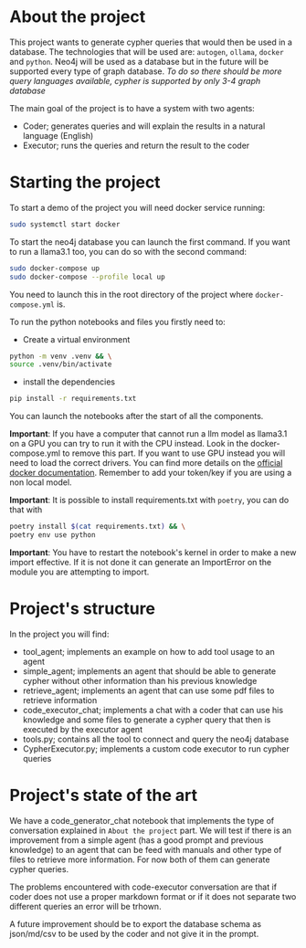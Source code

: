 # About the project
This project wants to generate cypher queries that would then be used in a database.
The technologies that will be used are: `autogen`, `ollama`, `docker` and `python`.
Neo4j will be used as a database but in the future will be supported every type of graph database.
_To do so there should be more query languages available, cypher is supported by only 3-4 graph database_

The main goal of the project is to have a system with two agents:
* Coder; generates queries and will explain the results in a natural language (English)
* Executor; runs the queries and return the result to the coder 

# Starting the project
To start a demo of the project you will need docker service running:
```bash
sudo systemctl start docker
```

To start the neo4j database you can launch the first command.
If you want to run a llama3.1 too, you can do so with the second command:
```bash
sudo docker-compose up
sudo docker-compose --profile local up
```
You need to launch this in the root directory of the project where `docker-compose.yml` is.


To run the python notebooks and files you firstly need to:
* Create a virtual environment 
```bash
python -m venv .venv && \
source .venv/bin/activate
```
* install the dependencies 
```bash 
pip install -r requirements.txt
```

You can launch the notebooks after the start of all the components.

**Important**: If you have a computer that cannot run a llm model as llama3.1 on a GPU you can try to run it with the CPU instead. Look in the docker-compose.yml to remove this part.
If you want to use GPU instead you will need to load the correct drivers. You can find more details on the [official docker documentation](https://hub.docker.com/r/ollama/ollama).
Remember to add your token/key if you are using a non local model.

**Important**: It is possible to install requirements.txt with `poetry`, you can do that with 
```bash
poetry install $(cat requirements.txt) && \
poetry env use python
```

**Important**: You have to restart the notebook's kernel in order to make a new import effective. If it is not done it can generate an ImportError on the module you are attempting to import.

# Project's structure
In the project you will find:
* tool_agent; implements an example on how to add tool usage to an agent
* simple_agent; implements an agent that should be able to generate cypher without other information than  his previous knowledge
* retrieve_agent; implements an agent that can use some pdf files to retrieve information
* code_executor_chat; implements a chat with a coder that can use his knowledge and some files to generate a cypher query that then is executed by the executor agent
* tools.py; contains all the tool to connect and query the neo4j database
* CypherExecutor.py; implements a custom code executor to run cypher queries


# Project's state of the art 
We have a code_generator_chat notebook that implements the type of conversation explained in `About the project` part.
We will test if there is an improvement from a simple agent (has a good prompt and previous knowledge) to an agent that can be feed with manuals and other type of files to retrieve more information.
For now both of them can generate cypher queries.

The problems encountered with code-executor conversation are that if coder does not use a proper markdown format or if it does not separate two different queries an error will be trhown.

A future improvement should be to export the database schema as json/md/csv to be used by the coder and not give it in the prompt. 